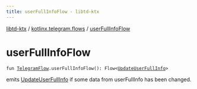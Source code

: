 ```yaml
---
title: userFullInfoFlow - libtd-ktx
---
```


[libtd-ktx](../index.html) / [kotlinx.telegram.flows](index.html) / [userFullInfoFlow](./user-full-info-flow.html)

# userFullInfoFlow

`fun `[`TelegramFlow`](../kotlinx.telegram.core/-telegram-flow/index.html)`.userFullInfoFlow(): Flow<`[`UpdateUserFullInfo`](https://tdlibx.github.io/td/docs/org/drinkless/td/libcore/telegram/TdApi/UpdateUserFullInfo.html)`>`

emits [UpdateUserFullInfo](https://tdlibx.github.io/td/docs/org/drinkless/td/libcore/telegram/TdApi/UpdateUserFullInfo.html) if some data from userFullInfo has been changed.

